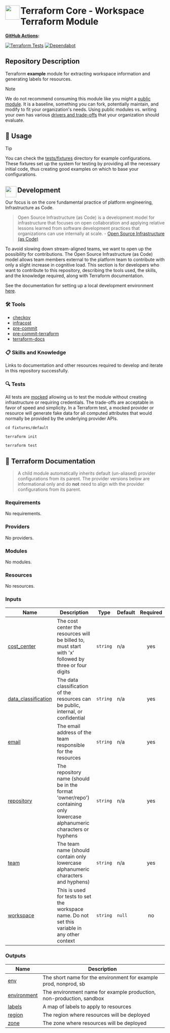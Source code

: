 # <img align="left" width="45" height="45" src="https://github.com/user-attachments/assets/5297c02c-c310-4e26-9d8f-3dc71995575a"> Terraform Core - Workspace Terraform Module

**[GitHub Actions](https://github.com/osinfra-io/terraform-core-workspace/actions):**

[![Terraform Tests](https://github.com/osinfra-io/terraform-core-workspace/actions/workflows/test.yml/badge.svg)](https://github.com/osinfra-io/terraform-core-workspace/actions/workflows/test.yml) [![Dependabot](https://github.com/osinfra-io/terraform-core-workspace/actions/workflows/dependabot.yml/badge.svg)](https://github.com/osinfra-io/terraform-core-workspace/actions/workflows/dependabot.yml)

## Repository Description

Terraform **example** module for extracting workspace information and generating labels for resources.

> [!NOTE]
> We do not recommend consuming this module like you might a [public module](https://registry.terraform.io/browse/modules). It is a baseline, something you can fork, potentially maintain, and modify to fit your organization's needs. Using public modules vs. writing your own has various [drivers and trade-offs](https://docs.osinfra.io/fundamentals/architecture-decision-records/adr-0003) that your organization should evaluate.

## 🔩 Usage

> [!TIP]
> You can check the [tests/fixtures](tests/fixtures) directory for example configurations. These fixtures set up the system for testing by providing all the necessary initial code, thus creating good examples on which to base your configurations.

## <img align="left" width="35" height="35" src="https://github.com/osinfra-io/github-organization-management/assets/1610100/39d6ae3b-ccc2-42db-92f1-276a5bc54e65"> Development

Our focus is on the core fundamental practice of platform engineering, Infrastructure as Code.

>Open Source Infrastructure (as Code) is a development model for infrastructure that focuses on open collaboration and applying relative lessons learned from software development practices that organizations can use internally at scale. - [Open Source Infrastructure (as Code)](https://www.osinfra.io)

To avoid slowing down stream-aligned teams, we want to open up the possibility for contributions. The Open Source Infrastructure (as Code) model allows team members external to the platform team to contribute with only a slight increase in cognitive load. This section is for developers who want to contribute to this repository, describing the tools used, the skills, and the knowledge required, along with Terraform documentation.

See the documentation for setting up a local development environment [here](https://docs.osinfra.io/fundamentals/development-setup).

### 🛠️ Tools

- [checkov](https://github.com/bridgecrewio/checkov)
- [infracost](https://github.com/infracost/infracost)
- [pre-commit](https://github.com/pre-commit/pre-commit)
- [pre-commit-terraform](https://github.com/antonbabenko/pre-commit-terraform)
- [terraform-docs](https://github.com/terraform-docs/terraform-docs)

### 📋 Skills and Knowledge

Links to documentation and other resources required to develop and iterate in this repository successfully.

### 🔍 Tests

All tests are [mocked](https://developer.hashicorp.com/terraform/language/tests/mocking) allowing us to test the module without creating infrastructure or requiring credentials. The trade-offs are acceptable in favor of speed and simplicity. In a Terraform test, a mocked provider or resource will generate fake data for all computed attributes that would normally be provided by the underlying provider APIs.

```none
cd fixtures/default
```

```none
terraform init
```

```none
terraform test
```

## 📓 Terraform Documentation

> A child module automatically inherits default (un-aliased) provider configurations from its parent. The provider versions below are informational only and do **not** need to align with the provider configurations from its parent.

<!-- BEGIN_TF_DOCS -->
### Requirements

No requirements.

### Providers

No providers.

### Modules

No modules.

### Resources

No resources.

### Inputs

| Name | Description | Type | Default | Required |
|------|-------------|------|---------|:--------:|
| <a name="input_cost_center"></a> [cost\_center](#input\_cost\_center) | The cost center the resources will be billed to, must start with 'x' followed by three or four digits | `string` | n/a | yes |
| <a name="input_data_classification"></a> [data\_classification](#input\_data\_classification) | The data classification of the resources can be public, internal, or confidential | `string` | n/a | yes |
| <a name="input_email"></a> [email](#input\_email) | The email address of the team responsible for the resources | `string` | n/a | yes |
| <a name="input_repository"></a> [repository](#input\_repository) | The repository name (should be in the format 'owner/repo') containing only lowercase alphanumeric characters or hyphens | `string` | n/a | yes |
| <a name="input_team"></a> [team](#input\_team) | The team name (should contain only lowercase alphanumeric characters and hyphens) | `string` | n/a | yes |
| <a name="input_workspace"></a> [workspace](#input\_workspace) | This is used for tests to set the workspace name. Do not set this variable in any other context | `string` | `null` | no |

### Outputs

| Name | Description |
|------|-------------|
| <a name="output_env"></a> [env](#output\_env) | The short name for the environment for example prod, nonprod, sb |
| <a name="output_environment"></a> [environment](#output\_environment) | The environment name for example production, non-production, sandbox |
| <a name="output_labels"></a> [labels](#output\_labels) | A map of labels to apply to resources |
| <a name="output_region"></a> [region](#output\_region) | The region where resources will be deployed |
| <a name="output_zone"></a> [zone](#output\_zone) | The zone where resources will be deployed |
<!-- END_TF_DOCS -->
